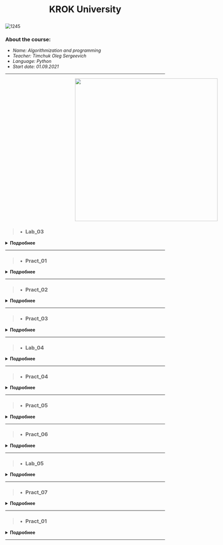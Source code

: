 # <p align="center">   __KROK University__ <p>

![1245](https://user-images.githubusercontent.com/90028606/155211222-5c67bc7a-bc6d-44c7-8211-edc8c8da3ee8.png)
 
### **About the course:**
- *Name: Algorithmization and programming*
- *Teacher: Timchuk Oleg Sergeevich*
- *Language: Python*
- *Start date: 01.09.2021*

***
<img src="https://user-images.githubusercontent.com/90028606/155345374-991cbb50-3417-4069-8ee2-c7588bf36b3b.png" height="450" hspace="220">
 
>- ### Lab_03
<details>
<summary><b>Подробнее</b></summary><p> </p>
 
>- 💻 <b>Code:</b> _[Link](https://github.com/)_
> 
>- 👨‍💻 <b>Task:</b> Organize data input and format output of specified data types according to the option number. In the table. for each option there are requirements for the amount, type and format of data. Organize the output of each object using the % operator, the method str.format() and "f" lines.
<table border="1" cellspacing="0" cellpadding="0" width="604">
    <tr>
        <td width="151" colspan="2" valign="top">
            <p align="center"><b>Integers</b></p>
        </td>
        <td width="171" colspan="4" valign="top">
            <p align="center"><b>Real numbers</b></p>
        </td>
        <td width="124" rowspan="3" valign="top">
            <p align="center"><b>The number of characters in a line</b></p>
        </td>
        <td width="124" rowspan="3" valign="top">
            <p align="center"><b>The value of a logical object</b></p>
        </td>
    </tr>
    <tr>
        <td width="70" rowspan="2" valign="top">
            <p align="center"><b>Number of numbers</b></p>
        </td>
        <td width="87" rowspan="2" valign="top">
            <p align="center"><b>The width of the number field</b></p>
        </td>
        <td width="70" rowspan="2" valign="top">
            <p align="center"><b>Number of numbers</b></p>
        </td>
        <td width="38" rowspan="2" valign="top">
            <p align="center"><b>Real floating point number (specified output field width</b>)</p>
        </td>
        <td width="70" colspan="2" valign="top">
            <p align="center"><b>A real number with a fixed point</b></p>
        </td>
    </tr>
    <tr>
        <td width="28">
            <p align="center"><b>Output field width</p>
        </td>
        <td width="38">
            <p align="center"><b>Number of positions after the point</p>
        </td>
    </tr>
    <tr>
        <td width="63" valign="top">
            <p align="center">2</p>
        </td>
        <td width="87" valign="top">
            <p align="center">5</p>
        </td>
        <td width="66" valign="top">
            <p align="center">4</p>
        </td>
        <td width="38" valign="top">
            <p align="center">10</p>
        </td>
        <td width="28">
            <p align="center">7</p>
        </td>
        <td width="38">
            <p align="center">4</p>
        </td>
        <td width="94" valign="top">
            <p align="center">4</p>
        </td>
        <td width="122" valign="top">
            <p align="center">True</p>
        </td>
    </tr>
</table>
</details>

***
 
>- ### Pract_01
<details>
<summary><b>Подробнее</b></summary><p> </p>
 
>- <b>💻 Code:</b> _[Link](https://github.com/)_
> 
>- <b>👨‍💻 Task: </b>
 
<b>Task #1:</b> Construct these numeric values:
 
- Integer zero
- Floating point zero
- Integer one hundred and one
- Floating point one thousand
- Floating point one thousand using scientific notation
- Create a positive integer, a negative integer, and zero. Assign them to variables
- Write several arithmetic expressions. Bind the values to variables. 
- Use a variety of operators, e.g. +, -, /, *, etc. Use parentheses to control operator scope.
- Create several floats and assign them to variables.
- Write several arithmetic expressions containing your float variables.
- Write several expressions using mixed arithmetic (integers and floats).
- Obtain a float as a result of division of one integer by another; do so by explicitly converting one integer to a float.

<b>Task #2:</b> Type Conversation
- Construct an integer from the string "123"
- Construct a float from the integer 123
- Construct an integer from the float 12.345
 
<b>Task #3:</b> Digits of a Number
- Write a Python-script that detects the last 4 digits of a credit card.
- Find the sum of the digits of a three-digit number
</details>
 

***  
 
 >- ### Pract_02
<details>
<summary><b>Подробнее</b></summary><p> </p>
 
>- <b>💻 Code:</b> _[Link](https://github.com/Acid330/KrokUniversity/blob/main/pract_2.py)_
> 
>- <b>👨‍💻 Task :</b> 
 
<b>Task #1:</b>

- Assume that we define x, y, and z to refer to int values. Write an expression that computes whether...

...x is odd

...x is a multiple of 20 (e.g., 20, 40, 60, ...)

- Assume that zero is a positive number. Write an expression that computes whether...
 
...x and y are both positive

...x and y have the same sign (both are positive or both are negative)
 
...x and y have different signs (one is positive and one is negative)
 
- Write an expression that computes whether...
 
...all three names (x, y, and z) are bound to equal values
 
...all three names (x, y, and z) are bound to different values (none the same)
 
...two variables store the same value, but the third one is different
 
<b>Task #2:</b>
 
- Assume that we specify two points in space by definint the x and y coordinate of each using x1, y1, x2, and y2 all which are float. Write an expression that computes...
 
...the distance between these points
 
...the slope of the line from the first point to the second
 
...whether both points lie on the same line from the origin
 
...whether the first point is above the second
 
...what quadrant the first point lies in (1st, 2nd, 3rd, or 4th)
 
...whether the two points lie in the same quadrant
 
 </b>
</details>
 

***  

  >- ### Pract_03
<details>
<summary><b>Подробнее</b></summary><p> </p>
 
>- <b>💻 Code:</b> _[Link](https://github.com/)_
> 
>- <b>👨‍💻 Task:</b>
 
1. Write a Python program using loop structure to print numbers 1.2.3……9
2. Write a Python program using loop structure to print numbers 9.8.7…..1
3. Write a Python program to print on the screen odd numbers between 5..13
4. Write a Python program to add all the numbers entered by a user until user enters 0.
5. Write a Python Program to reverse a number. For example, if user enters 123 as input then 321 is printed as output.
6. Write Python program to find and print factorial of a number
 
</details>

***  

>- ### Lab_04
<details>
<summary><b>Подробнее</b></summary><p> </p>
 
>- <b>💻 Code:</b> _[Link](https://github.com/)_
> 
>- <b>👨‍💻 Task:</b>
 
1. Write a program that changes the values of two integer variables a and b without use of additional variables.

2. Write a program that calculates and displays:

    * arithmetic mean of two integers a and b;
    * geometric mean of two integers a and b.

3. Write a program that rearranges the digits of the three-digit number that is specified user in reverse order and displays a new number on the screen.

4. Write a program that determines the total number of hours of the day (variable hour) and the total number of minutes of the day (variable minute) that have passed before the current seconds of the day (variable second). For example, if second = 11111 (second = 3 * 3600 + 5 * 60 + 11), then hour = 3 and minute = 5.

5. Write a program that determines the value of the angle in degrees (variable corner) between clockwise at the beginning of the day and its state in hour hours, minutes minutes and second seconds (0 ≤ hour ≤ 11; 0 ≤ minute; second ≤ 59).

6. Write a program that determines whether a natural number entered by the user:

    * even;
    * ending in the number 5.

7. Write a program that determines the value of an integer variable number - from 1 to 7, c depending on which day of the week (Monday to Sunday) is the day (whole variable day) of a low year, in which January 1 is Monday (1 ≤ day ≤ 365).
 
</details>

***  

>- ### Pract_04
<details>
<summary><b>Подробнее</b></summary><p> </p>
 
>- <b>💻 Code:</b> _[Link](https://github.com/)_
> 
>- <b>👨‍💻 Task:</b>
 
1. Write a program that reads 4 numbers from the keyboard and displays most of them.

2. Determine the number of days in the year that the user enters. In a leap year - 366 days, while in a normal 365.

3. A triangle exists only when the sum of any two of its sides is greater than the third. Given: a, b, c are the sides of the assumed triangle. Write a program that will indicate whether such a triangle exists or not.

4. Display all numbers in the range 1 to 100 multiples of 7.

5. Calculate using a factorial cycle the number n

6. Display the hourglass, the maximum width of which is read from the keyboard (odd number). In the example, the width is 5.
``` py
 *****
  ***
   *
  ***
 *****
```
7. Use cycles to display all prime numbers from 1 to 100. 
 
</details>

***

>- ### Pract_05
<details>
<summary><b>Подробнее</b></summary><p> </p>
 
>- <b>💻 Code:</b> _[Link](https://github.com/)_
> 
>- <b>👨‍💻 Task:</b>
 
1. Write a Python program to generate and print a list, where the values are square of numbers between 1 and 30 (both included)
2. Write a Python program to display the examination schedule.
(extract the date from exam_st_date).
exam_st_date = (11, 12, 2014)
Sample Output : The examination will start from : 11 / 12 / 2014
3. Write a Python program which accepts a sequence of commaseparated numbers from user and generate a list and a tuple with those numbers.
Sample data : 3, 5, 7, 23
Output:
List : ['3', ' 5', ' 7', ' 23']
Tuple : ('3', ' 5', ' 7', ' 23')
4. Write a Python function that takes two lists and returns True if they have at least one common member.
5. Write a Python-script.
There is a bus moving in the city, and it takes and drop some people in each bus stop.

- You are provided with a list (or array) of integer arrays (or tuples). Each integer array has two items which represent number of people get into bus (The first item) and number of people get off the bus (The second item) in a bus stop.

- Your task is to return number of people who are still in the bus after the last bus station (after the last array). Even though it is the last bus stop, the bus is not empty and some people are still in the bus, and they are probably sleeping there :D
 
</details>

***  

 >- ### Pract_06
<details>
<summary><b>Подробнее</b></summary><p> </p>
 
>- <b>💻 Code:</b> _[Link](https://github.com/)_
> 
>- <b>👨‍💻 Task:</b>
 
1. Write a Python program to calculate the length of a string.

2. Write a Python program to get a string made of the first 2 and the last 2 chars from a given a string. If the string length is less than 2, return instead the empty string. 

- Sample Strings:
  * 'w3resource' Expected Result : 'w3ce'
  * 'w3' Expected Result : 'w3w3'
  * 'w' Expected Result : Empty String

3. Write a Python program to get a string from a given string where all occurrences of its first char have been changed to '$', except the first char itself.
* Sample String : 'restart' 
* Expected Result : 'resta$t' 

4. Write a Python function to reverses a string if it's length is a multiple of 4.

5. Write a Python program that accepts a comma separated sequence of words as input and prints the unique words in sorted form (alphanumerically). 
* Sample Words : red, white, black, red, green, black 
* Expected Result : black, green, red, white,red
 
</details>

***  

>- ### Lab_05
<details>
<summary><b>Подробнее</b></summary><p> </p>
 
>- <b>💻 Code:</b> _[Link](https://github.com/)_
> 
>- <b>👨‍💻 Task:</b>

1. Write a program for calculating the factorial of a natural number n (the factorial of the number n is equal to 1*2* ...* n).

2. Program. A sequence is given, which should be avenged from 2 to 20 words, in the skin language from 1 to 8 small letters, between common words - at least one gap, after the remaining word - a speck. Bring on the screen those words of the sequence, yakі vіdminnі vіd the rest of the word and the first letter of the word enter the new one more times.

3. A word has been given. Designate the number of words that end with the letter r. 
 
</details>

***  

>- ### Pract_07
<details>
<summary><b>Подробнее</b></summary><p> </p>
 
>- <b>💻 Code:</b> _[Link](https://github.com/)_
> 
>- <b>👨‍💻 Task:</b>

<b>Task #1:</b>

Implement a script which receives a string and replaces all " symbols with ' and vise versa. The script should return modified string.

<b>Task #2:</b>
 
Write a script that checks whether a string is a palindrome or not.

Returns 'True' if it is palindrome, else 'False'.

To check your implementation you can use strings from here
 

The script has to ignore special characters, whitespaces and different cases

<b>Task #3:</b>

Implement a script which works the same as str.split

<b>Task #4:</b>

Implement a script which returns the longest word in the given string.

The word can contain any symbols except whitespaces (`,\n,\tand so on).

If there are multiple longest words in the string with a same length return the word that occurs first.

 <b>Task #5:</b>

For a positive integer n calculate the result value, which is equal to the sum of the odd numbers of n.

Example

n = 1234 result = 4

n = 246 result = 0
 
</details>

***  





  >- ### Pract_01
<details>
<summary><b>Подробнее</b></summary><p> </p>
 
>- <b>💻 Code:</b> _[Link](https://github.com/)_
> 
>- <b>👨‍💻 Task:</b>
 
 
</details>

***  

